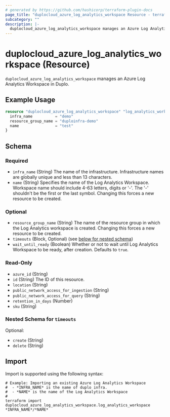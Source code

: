 ```yaml
---
# generated by https://github.com/hashicorp/terraform-plugin-docs
page_title: "duplocloud_azure_log_analytics_workspace Resource - terraform-provider-duplocloud"
subcategory: ""
description: |-
  duplocloud_azure_log_analytics_workspace manages an Azure Log Analytics Workspace in Duplo.
---
```


# duplocloud_azure_log_analytics_workspace (Resource)

`duplocloud_azure_log_analytics_workspace` manages an Azure Log Analytics Workspace in Duplo.

## Example Usage

```terraform
resource "duplocloud_azure_log_analytics_workspace" "log_analytics_workspace" {
  infra_name          = "demo"
  resource_group_name = "duploinfra-demo"
  name                = "test"
}
```

<!-- schema generated by tfplugindocs -->
## Schema

### Required

- `infra_name` (String) The name of the infrastructure. Infrastructure names are globally unique and less than 13 characters.
- `name` (String) Specifies the name of the Log Analytics Workspace. Workspace name should include 4-63 letters, digits or '-'. The '-' shouldn't be the first or the last symbol. Changing this forces a new resource to be created.

### Optional

- `resource_group_name` (String) The name of the resource group in which the Log Analytics workspace is created. Changing this forces a new resource to be created.
- `timeouts` (Block, Optional) (see [below for nested schema](#nestedblock--timeouts))
- `wait_until_ready` (Boolean) Whether or not to wait until Log Analytics Workspace to be ready, after creation. Defaults to `true`.

### Read-Only

- `azure_id` (String)
- `id` (String) The ID of this resource.
- `location` (String)
- `public_network_access_for_ingestion` (String)
- `public_network_access_for_query` (String)
- `retention_in_days` (Number)
- `sku` (String)

<a id="nestedblock--timeouts"></a>
### Nested Schema for `timeouts`

Optional:

- `create` (String)
- `delete` (String)

## Import

Import is supported using the following syntax:

```shell
# Example: Importing an existing Azure Log Analytics Workspace
#  - *INFRA_NAME* is the name of duplo infra.
#  - *NAME* is the name of the Log Analytics Workspace
#
terraform import duplocloud_azure_log_analytics_workspace.log_analytics_workspace *INFRA_NAME*/*NAME*
```
